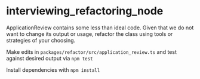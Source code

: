 # interviewing_refactoring_node
ApplicationReview contains some less than ideal code. Given that we do not want to change its output or usage, refactor the class using tools or strategies of your choosing.

Make edits in `packages/refactor/src/application_review.ts` and test against desired output via `npm test`

Install dependencies with `npm install`
